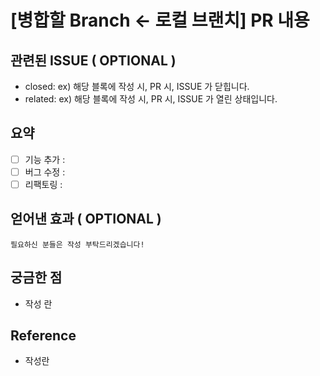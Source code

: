 # [병합할 Branch ← 로컬 브랜치] PR 내용

## 관련된 ISSUE ( OPTIONAL )
- closed: ex) 해당 블록에 작성 시, PR 시, ISSUE 가 닫힙니다.
- related:  ex) 해당 블록에 작성 시, PR 시, ISSUE 가 열린 상태입니다.

## 요약
- [ ] 기능 추가 : 
- [ ] 버그 수정 :
- [ ] 리팩토링 : 

## 얻어낸 효과 ( OPTIONAL )
    필요하신 분들은 작성 부탁드리겠습니다!

## 궁금한 점
- 작성 란

## Reference
- 작성란
